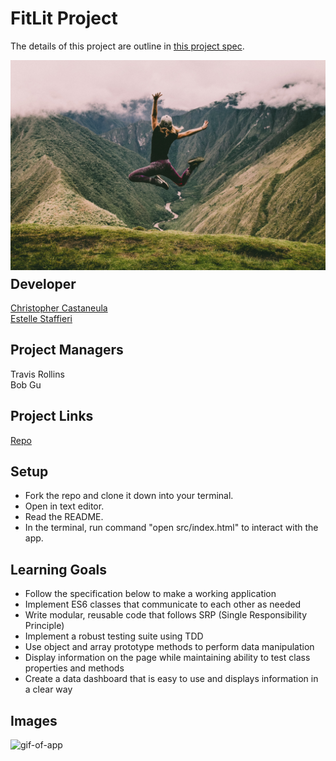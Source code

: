 # FitLit Project

The details of this project are outline in [this project spec](http://frontend.turing.io/projects/fitlit.html).

<img src="assets/peter-conlan-LEgwEaBVGMo-unsplash.jpg"
     alt="Young woman jumping with arms raised in front of a view of mountains"
     style="float: left; margin-right: 10px; margin-bottom: 10px;" />

## Developer
[Christopher Castaneula](https://github.com/Chriscastanuela) <br>
[Estelle Staffieri](https://github.com/Estaffieri)

## Project Managers
Travis Rollins <br>
Bob Gu

## Project Links
[Repo](https://github.com/Chriscastanuela/fitlit-activity-tracker)

## Setup
- Fork the repo and clone it down into your terminal.
- Open in text editor.
- Read the README.
- In the terminal, run command "open src/index.html" to interact with the app.

## Learning Goals
- Follow the specification below to make a working application
- Implement ES6 classes that communicate to each other as needed
- Write modular, reusable code that follows SRP (Single Responsibility Principle)
- Implement a robust testing suite using TDD
- Use object and array prototype methods to perform data manipulation
- Display information on the page while maintaining ability to test class properties and methods
- Create a data dashboard that is easy to use and displays information in a clear way

## Images
![gif-of-app](assets/giphy.gif)